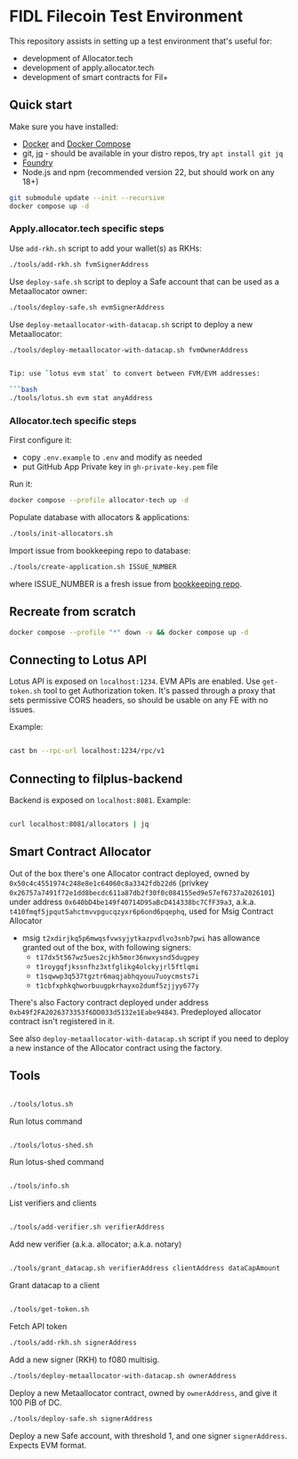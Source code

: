 # FIDL Filecoin Test Environment

This repository assists in setting up a test environment that's useful for:

* development of Allocator.tech
* development of apply.allocator.tech
* development of smart contracts for Fil+

## Quick start

Make sure you have installed:

* [Docker](https://docs.docker.com/engine/install/) and [Docker Compose](https://docs.docker.com/compose/install/)
* git, [jq](https://jqlang.org/) - should be available in your distro repos, try `apt install git jq`
* [Foundry](https://getfoundry.sh/)
* Node.js and npm (recommended version 22, but should work on any 18+)

```bash
git submodule update --init --recursive
docker compose up -d
```

### Apply.allocator.tech specific steps

Use `add-rkh.sh` script to add your wallet(s) as RKHs:

```bash
./tools/add-rkh.sh fvmSignerAddress
```

Use `deploy-safe.sh` script to deploy a Safe account that can be used as a Metaallocator owner:

```bash
./tools/deploy-safe.sh evmSignerAddress
```

Use `deploy-metaallocator-with-datacap.sh` script to deploy a new Metaallocator:

```bash
./tools/deploy-metaallocator-with-datacap.sh fvmOwnerAddress


Tip: use `lotus evm stat` to convert between FVM/EVM addresses:

```bash
./tools/lotus.sh evm stat anyAddress
```

### Allocator.tech specific steps

First configure it:

* copy `.env.example` to `.env` and modify as needed
* put GitHub App Private key in `gh-private-key.pem` file

Run it:

```bash
docker compose --profile allocator-tech up -d

```

Populate database with allocators & applications:

```bash
./tools/init-allocators.sh
```

Import issue from bookkeeping repo to database:

```bash
./tools/create-application.sh ISSUE_NUMBER
```

where ISSUE_NUMBER is a fresh issue from [bookkeeping repo](https://github.com/Neti-Test/filplus-bookkeeping-msig-contract/issues).

## Recreate from scratch

```bash
docker compose --profile "*" down -v && docker compose up -d
```

## Connecting to Lotus API

Lotus API is exposed on `localhost:1234`. EVM APIs are enabled. Use `get-token.sh` tool to get Authorization token. It's passed through a proxy that sets permissive CORS headers, so should be usable on any FE with no issues.

Example:

```bash

cast bn --rpc-url localhost:1234/rpc/v1

```

## Connecting to filplus-backend

Backend is exposed on `localhost:8081`. Example:

```bash

curl localhost:8081/allocators | jq

```

## Smart Contract Allocator

Out of the box there's one Allocator contract deployed, owned by `0x50c4c4551974c248e8e1c64060c8a3342fdb22d6` (privkey `0x26757a7491f72e1dd8becdc611a87db2f30f0c084155ed9e57ef6737a2026101`) under address `0x640bD4be149f40714D95aBcD414338bc7CfF39a3`, a.k.a. `t410fmqf5jpqut5ahctmvvpgucqzyxr6p6ond6pqephq`, used for Msig Contract Allocator

* msig `t2xdirjkq5p6mwqsfvwsyjytkazpvdlvo3snb7pwi` has allowance granted out of the box, with following signers:
  * `t17dx5t567wz5ues2cjkh5mor36nwxysnd5dugpey`
  * `t1roygqfjkssnfhz3xtfglikg4olckyjrl5ftlqmi`
  * `t1sqwwp3q537tgztr6maqjabhqyouu7uoycmsts7i`
  * `t1cbfxphkqhworbuugpkrhayxo2dumf5zjjyy677y`

There's also Factory contract deployed under address `0xb49f2FA2026373353f6DD033d5132e1Eabe94843`. Predeployed allocator contract isn't registered in it.

See also `deploy-metaallocator-with-datacap.sh` script if you need to deploy a new instance of the Allocator contract using the factory.

## Tools

```bash

./tools/lotus.sh

```

Run lotus command

```bash

./tools/lotus-shed.sh

```

Run lotus-shed command

```bash

./tools/info.sh

```

List verifiers and clients

```bash

./tools/add-verifier.sh verifierAddress

```

Add new verifier (a.k.a. allocator; a.k.a. notary)

```bash

./tools/grant_datacap.sh verifierAddress clientAddress dataCapAmount

```

Grant datacap to a client

```bash

./tools/get-token.sh

```

Fetch API token

```bash
./tools/add-rkh.sh signerAddress
```

Add a new signer (RKH) to f080 multisig.

```bash
./tools/deploy-metaallocator-with-datacap.sh ownerAddress
```

Deploy a new Metaallocator contract, owned by `ownerAddress`, and give it 100 PiB of DC.

```bash
./tools/deploy-safe.sh signerAddress
```

Deploy a new Safe account, with threshold 1, and one signer `signerAddress`. Expects EVM format.
